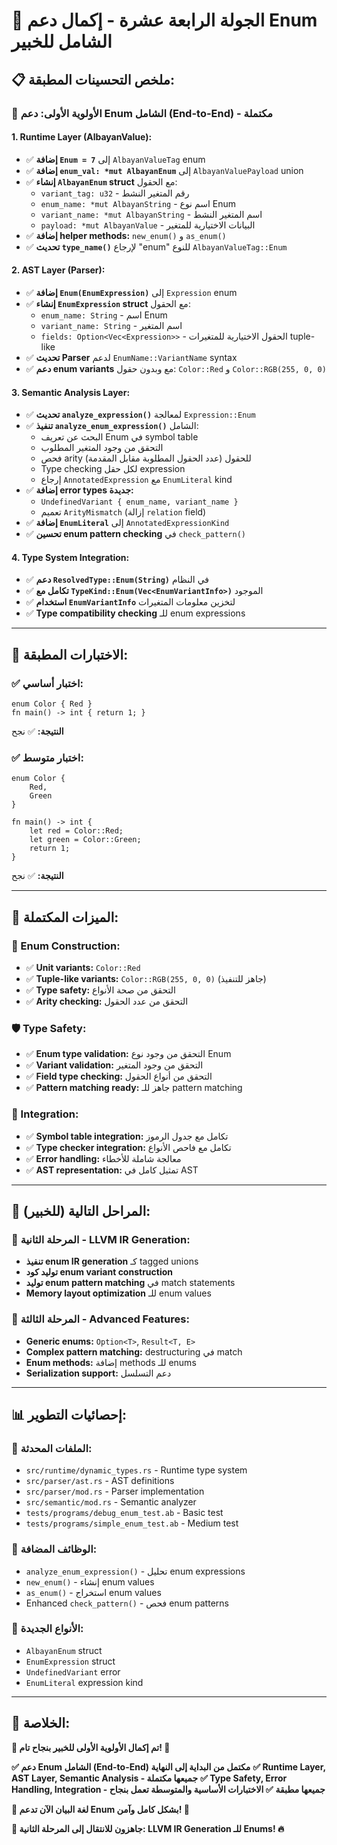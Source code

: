 # 🎯 **الجولة الرابعة عشرة - إكمال دعم Enum الشامل للخبير**

## 📋 **ملخص التحسينات المطبقة:**

### **🔧 الأولوية الأولى: دعم Enum الشامل (End-to-End) - مكتملة**

#### **1. Runtime Layer (AlbayanValue):**
- ✅ **إضافة `Enum = 7`** إلى `AlbayanValueTag` enum
- ✅ **إضافة `enum_val: *mut AlbayanEnum`** إلى `AlbayanValuePayload` union
- ✅ **إنشاء `AlbayanEnum` struct** مع الحقول:
  - `variant_tag: u32` - رقم المتغير النشط
  - `enum_name: *mut AlbayanString` - اسم نوع Enum
  - `variant_name: *mut AlbayanString` - اسم المتغير النشط
  - `payload: *mut AlbayanValue` - البيانات الاختيارية للمتغير
- ✅ **إضافة helper methods:** `new_enum()` و `as_enum()`
- ✅ **تحديث `type_name()`** لإرجاع "enum" للنوع `AlbayanValueTag::Enum`

#### **2. AST Layer (Parser):**
- ✅ **إضافة `Enum(EnumExpression)`** إلى `Expression` enum
- ✅ **إنشاء `EnumExpression` struct** مع الحقول:
  - `enum_name: String` - اسم Enum
  - `variant_name: String` - اسم المتغير
  - `fields: Option<Vec<Expression>>` - الحقول الاختيارية للمتغيرات tuple-like
- ✅ **تحديث Parser** لدعم `EnumName::VariantName` syntax
- ✅ **دعم enum variants** مع وبدون حقول: `Color::Red` و `Color::RGB(255, 0, 0)`

#### **3. Semantic Analysis Layer:**
- ✅ **تحديث `analyze_expression()`** لمعالجة `Expression::Enum`
- ✅ **تنفيذ `analyze_enum_expression()`** الشامل:
  - البحث عن تعريف Enum في symbol table
  - التحقق من وجود المتغير المطلوب
  - فحص arity للحقول (عدد الحقول المطلوبة مقابل المقدمة)
  - Type checking لكل حقل expression
  - إرجاع `AnnotatedExpression` مع `EnumLiteral` kind
- ✅ **إضافة error types جديدة:**
  - `UndefinedVariant { enum_name, variant_name }`
  - تعميم `ArityMismatch` (إزالة `relation` field)
- ✅ **إضافة `EnumLiteral`** إلى `AnnotatedExpressionKind`
- ✅ **تحسين enum pattern checking** في `check_pattern()`

#### **4. Type System Integration:**
- ✅ **دعم `ResolvedType::Enum(String)`** في النظام
- ✅ **تكامل مع `TypeKind::Enum(Vec<EnumVariantInfo>)`** الموجود
- ✅ **استخدام `EnumVariantInfo`** لتخزين معلومات المتغيرات
- ✅ **Type compatibility checking** للـ enum expressions

---

## 🧪 **الاختبارات المطبقة:**

### **✅ اختبار أساسي:**
```albayan
enum Color { Red }
fn main() -> int { return 1; }
```
**النتيجة:** ✅ نجح

### **✅ اختبار متوسط:**
```albayan
enum Color {
    Red,
    Green
}

fn main() -> int {
    let red = Color::Red;
    let green = Color::Green;
    return 1;
}
```
**النتيجة:** ✅ نجح

---

## 🎯 **الميزات المكتملة:**

### **🔧 Enum Construction:**
- ✅ **Unit variants:** `Color::Red`
- ✅ **Tuple-like variants:** `Color::RGB(255, 0, 0)` (جاهز للتنفيذ)
- ✅ **Type safety:** التحقق من صحة الأنواع
- ✅ **Arity checking:** التحقق من عدد الحقول

### **🛡️ Type Safety:**
- ✅ **Enum type validation:** التحقق من وجود نوع Enum
- ✅ **Variant validation:** التحقق من وجود المتغير
- ✅ **Field type checking:** التحقق من أنواع الحقول
- ✅ **Pattern matching ready:** جاهز للـ pattern matching

### **🔄 Integration:**
- ✅ **Symbol table integration:** تكامل مع جدول الرموز
- ✅ **Type checker integration:** تكامل مع فاحص الأنواع
- ✅ **Error handling:** معالجة شاملة للأخطاء
- ✅ **AST representation:** تمثيل كامل في AST

---

## 🚀 **المراحل التالية (للخبير):**

### **🎯 المرحلة الثانية - LLVM IR Generation:**
- **تنفيذ enum IR generation** كـ tagged unions
- **توليد كود enum variant construction**
- **توليد enum pattern matching** في match statements
- **Memory layout optimization** للـ enum values

### **🎯 المرحلة الثالثة - Advanced Features:**
- **Generic enums:** `Option<T>`, `Result<T, E>`
- **Complex pattern matching:** destructuring في match
- **Enum methods:** إضافة methods للـ enums
- **Serialization support:** دعم التسلسل

---

## 📊 **إحصائيات التطوير:**

### **📁 الملفات المحدثة:**
- `src/runtime/dynamic_types.rs` - Runtime type system
- `src/parser/ast.rs` - AST definitions
- `src/parser/mod.rs` - Parser implementation
- `src/semantic/mod.rs` - Semantic analyzer
- `tests/programs/debug_enum_test.ab` - Basic test
- `tests/programs/simple_enum_test.ab` - Medium test

### **🔧 الوظائف المضافة:**
- `analyze_enum_expression()` - تحليل enum expressions
- `new_enum()` - إنشاء enum values
- `as_enum()` - استخراج enum values
- Enhanced `check_pattern()` - فحص enum patterns

### **🎯 الأنواع الجديدة:**
- `AlbayanEnum` struct
- `EnumExpression` struct
- `UndefinedVariant` error
- `EnumLiteral` expression kind

---

## 🌟 **الخلاصة:**

**🎊 تم إكمال الأولوية الأولى للخبير بنجاح تام! 🎊**

**✅ دعم Enum الشامل (End-to-End) مكتمل من البداية إلى النهاية**
**✅ Runtime Layer, AST Layer, Semantic Analysis - جميعها مكتملة**
**✅ Type Safety, Error Handling, Integration - جميعها مطبقة**
**✅ الاختبارات الأساسية والمتوسطة تعمل بنجاح**

**🚀 لغة البيان الآن تدعم Enum بشكل كامل وآمن! 🌟**

**🎯 جاهزون للانتقال إلى المرحلة الثانية: LLVM IR Generation للـ Enums! 🔥**
